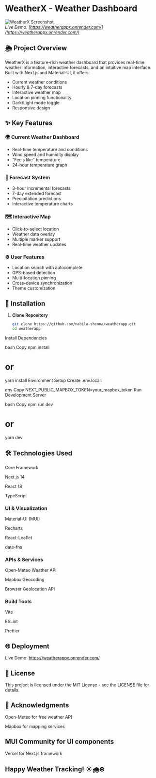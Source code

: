 # WeatherX - Weather Dashboard

![WeatherX Screenshot](https://weatherappx.onrender.com/og-image.png)  
*Live Demo: [https://weatherappx.onrender.com/](https://weatherappx.onrender.com/)*

## 🌦️ Project Overview
WeatherX is a feature-rich weather dashboard that provides real-time weather information, interactive forecasts, and an intuitive map interface. Built with Next.js and Material-UI, it offers:

- Current weather conditions
- Hourly & 7-day forecasts
- Interactive weather map
- Location pinning functionality
- Dark/Light mode toggle
- Responsive design

## ✨ Key Features

### 🌍 Current Weather Dashboard
- Real-time temperature and conditions
- Wind speed and humidity display
- "Feels like" temperature
- 24-hour temperature graph

### 📅 Forecast System
- 3-hour incremental forecasts
- 7-day extended forecast
- Precipitation predictions
- Interactive temperature charts

### 🗺️ Interactive Map
- Click-to-select location
- Weather data overlay
- Multiple marker support
- Real-time weather updates

### ⚙️ User Features
- Location search with autocomplete
- GPS-based detection
- Multi-location pinning
- Cross-device synchronization
- Theme customization

## 🚀 Installation

1. **Clone Repository**
   ```bash
   git clone https://github.com/nabila-sheona/weatherapp.git
   cd weatherapp
Install Dependencies

bash
Copy
npm install
# or
yarn install
Environment Setup
Create .env.local:

env
Copy
NEXT_PUBLIC_MAPBOX_TOKEN=your_mapbox_token
Run Development Server

bash
Copy
npm run dev
# or
yarn dev
## 🛠️ Technologies Used

Core Framework

Next.js 14

React 18

TypeScript

### UI & Visualization

Material-UI (MUI)

Recharts

React-Leaflet

date-fns

### APIs & Services

Open-Meteo Weather API

Mapbox Geocoding

Browser Geolocation API

### Build Tools

Vite

ESLint

Prettier

## 🌐 Deployment
Live Demo: https://weatherappx.onrender.com/

## 📄 License
This project is licensed under the MIT License - see the LICENSE file for details.

## 🙏 Acknowledgments
Open-Meteo for free weather API

Mapbox for mapping services

## MUI Community for UI components

Vercel for Next.js framework

## Happy Weather Tracking! ☀️🌧️❄️

